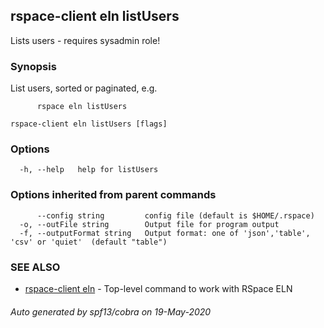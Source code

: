 ## rspace-client eln listUsers

Lists users - requires sysadmin role!

### Synopsis

List users, sorted or paginated, e.g.

		  rspace eln listUsers
	

```
rspace-client eln listUsers [flags]
```

### Options

```
  -h, --help   help for listUsers
```

### Options inherited from parent commands

```
      --config string         config file (default is $HOME/.rspace)
  -o, --outFile string        Output file for program output
  -f, --outputFormat string   Output format: one of 'json','table', 'csv' or 'quiet'  (default "table")
```

### SEE ALSO

* [rspace-client eln](rspace-client_eln.md)	 - Top-level command to work with RSpace ELN

###### Auto generated by spf13/cobra on 19-May-2020
